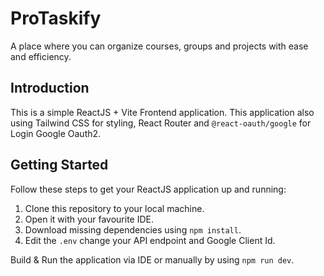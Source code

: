 # ProTaskify
A place where you can organize courses, groups and projects with ease and efficiency.

## Introduction
This is a simple ReactJS + Vite Frontend application. This application also using Tailwind CSS for styling, React Router and `@react-oauth/google` for Login Google Oauth2.

## Getting Started
Follow these steps to get your ReactJS application up and running:
1. Clone this repository to your local machine.
2. Open it with your favourite IDE.
3. Download missing dependencies using `npm install`.
4. Edit the `.env` change your API endpoint and Google Client Id.

Build & Run the application via IDE or manually by using `npm run dev`.
